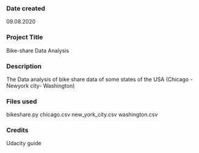### Date created
09.08.2020

### Project Title
Bike-share Data Analysis

### Description
The Data analysis of bike share data of some states of the USA (Chicago - Newyork city- Washington)

### Files used
bikeshare.py
chicago.csv
new_york_city.csv
washington.csv

### Credits
Udacity guide

